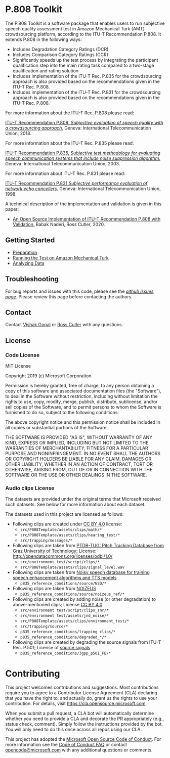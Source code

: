 # P.808 Toolkit
The P.808 Toolkit is a software package that enables users to run subjective speech quality assessment test
in Amazon Mechanical Turk (AMT) crowdsourcing platform, according to the ITU-T Recommendation P.808. It extends P.808 in the following ways:

* Includes Degradation Category Ratings (DCR) 
* Includes Comparison Category Ratings (CCR)
* Significantly speeds up the test process by integrating the participant qualification step into the main rating task compared to a two-stage qualification and rating solution
* Includes implementation of the ITU-T Rec. P.835 for the crowdsourcing approach is also provided based on the recommendations given in the ITU-T Rec. P.808.
* Includes implementation of the ITU-T Rec. P.831 for the crowdsourcing approach is also provided based on the recommendations given in the ITU-T Rec. P.808.

For more information about the ITU-T Rec. P.808 please read:

[ITU-T Recommendation P.808, _Subjective evaluation of speech quality with a crowdsourcing approach._](https://www.itu.int/rec/T-REC-P.808/en) 
Geneva: International Telecommunication Union, 2018.

For more information about the ITU-T Rec. P.835 please read:

[ITU-T Recommendation P.835, _Subjective test methodology for evaluating speech communication systems that include noise suppression algorithm._](https://www.itu.int/rec/T-REC-P.835/en) 
Geneva: International Telecommunication Union, 2003.

For more information about ITU-T Rec. P.831 please read:

[ITU-T Recommendation P.831 _Subjective performance evaluation of network echo cancellers._](https://www.itu.int/rec/T-REC-P.831/en)
Geneva: International Telecommunication Union, 1998.

A technical description of the implementation and validation is given in this paper:

* [An Open Source Implementation of ITU-T Recommendation P.808 with Validation.](https://arxiv.org/pdf/2005.08138.pdf)
Babak Naderi, Ross Cutler, 2020.
  
## Getting Started
* [Preparation](docs/preparation.md)
* [Running the Test on Amazon Mechanical Turk](docs/running_test_mturk.md)
* [Analyzing Data](docs/results.md)


## Troubleshooting
For bug reports and issues with this code, please see the 
[_github issues page_](https://github.com/babaknaderi/hitapp_p808/issues). Please review this page before contacting the authors.


## Contact

Contact [Vishak Gopal](vishak.gopal@microsoft.com) or [Ross Cutler](rcutler@microsoft.com) with any questions.

## License
### Code License
MIT License

Copyright 2019 (c) Microsoft Corporation.

Permission is hereby granted, free of charge, to any person obtaining a copy of this software and associated documentation files (the "Software"), to deal in the Software without restriction, including without limitation the rights to use, copy, modify, merge, publish, distribute, sublicense, and/or sell copies of the Software, and to permit persons to whom the Software is furnished to do so, subject to the following conditions:

The above copyright notice and this permission notice shall be included in all copies or substantial portions of the Software.

THE SOFTWARE IS PROVIDED "AS IS", WITHOUT WARRANTY OF ANY KIND, EXPRESS OR IMPLIED, INCLUDING BUT NOT LIMITED TO THE WARRANTIES OF MERCHANTABILITY, FITNESS FOR A PARTICULAR PURPOSE AND NONINFRINGEMENT. IN NO EVENT SHALL THE AUTHORS OR COPYRIGHT HOLDERS BE LIABLE FOR ANY CLAIM, DAMAGES OR OTHER LIABILITY, WHETHER IN AN ACTION OF CONTRACT, TORT OR OTHERWISE, ARISING FROM, OUT OF OR IN CONNECTION WITH THE SOFTWARE OR THE USE OR OTHER DEALINGS IN THE SOFTWARE.

### Audio clips License
The datasets are provided under the original terms that Microsoft received such datasets. See below for more information about each dataset.

The datasets used in this project are licensed as follows:

* Following clips are created under [CC BY 4.0](https://creativecommons.org/licenses/by/4.0/legalcode) license:
    *  `src/P808Template/assets/clips/math/*`
    *  `src/P808Template/assets/clips/hearing_test/*`
    *  `src/trapping/messages/*`
* Following clips are taken from [PTDB-TUG: Pitch Tracking Database from Graz University of Technology](https://www.spsc.tugraz.at/databases-and-tools/ptdb-tug-pitch-tracking-database-from-graz-university-of-technology.html); License: http://opendatacommons.org/licenses/odbl/1.0/ 
    * `src/environment test/script/clips/*`
    * `src/P808Template/assets/clips/signal_level.wav`
* Following clips are taken from [Noisy speech database for training speech enhancement algorithms and TTS models](http://hdl.handle.net/10283/2791)
    * `p835_reference_conditions/source/NSD/*`
* Following clips are taken from [NOIZEUS](https://ecs.utdallas.edu/loizou/speech/noizeus/)
    * `p835_reference_conditions/source/noizeus_ref/*`    
* Following clips are created by adding noise (or other degradation) to above-mentioned clips; License [CC BY 4.0](https://creativecommons.org/licenses/by/4.0/legalcode)
    * `src/environment test/script/clips_snr/*`
    * `src/environment test/assets/jnd_noise/*`
    * `src/P808Template/assets/clips/environment_test/*`
    * `src/trapping/source/*`
    * `p835_reference_conditions/trapping clips/*`
    * `p835_reference_conditions/degraded_*/*`
* Following clips are created by degrading the source signals from ITU-T Rec. P.501; License of [source signals](p835_reference_conditions/3gpp_p501_FB/itu_license_text_from_P501.txt)
    * `p835_reference_conditions/3gpp_p501_FB/*`
    
# Contributing

This project welcomes contributions and suggestions.  Most contributions require you to agree to a
Contributor License Agreement (CLA) declaring that you have the right to, and actually do, grant us
the rights to use your contribution. For details, visit https://cla.opensource.microsoft.com.

When you submit a pull request, a CLA bot will automatically determine whether you need to provide
a CLA and decorate the PR appropriately (e.g., status check, comment). Simply follow the instructions
provided by the bot. You will only need to do this once across all repos using our CLA.

This project has adopted the [Microsoft Open Source Code of Conduct](https://opensource.microsoft.com/codeofconduct/).
For more information see the [Code of Conduct FAQ](https://opensource.microsoft.com/codeofconduct/faq/) or
contact [opencode@microsoft.com](mailto:opencode@microsoft.com) with any additional questions or comments.
